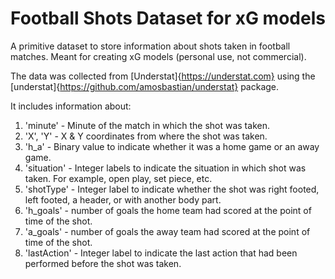 # Football Shots Dataset for xG models
 A primitive dataset to store information about shots taken in football matches. Meant for creating xG models (personal use, not commercial).

The data was collected from [Understat]{https://understat.com} using the [understat]{https://github.com/amosbastian/understat} package.

It includes information about:

1. 'minute' - Minute of the match in which the shot was taken.
2. 'X', 'Y' - X & Y coordinates from where the shot was taken.
3. 'h_a' - Binary value to indicate whether it was a home game or an away game.
4. 'situation' - Integer labels to indicate the situation in which shot was taken. For example, open play, set piece, etc.
5. 'shotType' - Integer label to indicate whether the shot was right footed, left footed, a header, or with another body part.
6. 'h_goals' - number of goals the home team had scored at the point of time of the shot.
7. 'a_goals' - number of goals the away team had scored at the point of time of the shot.
8. 'lastAction' - Integer label to indicate the last action that had been performed before the shot was taken.